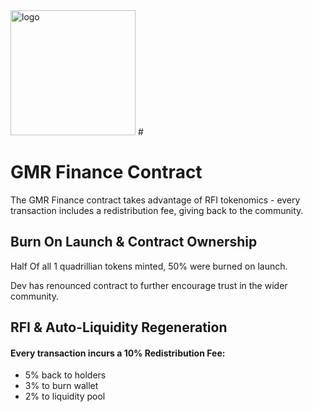 <img src="https://www.gmr.zone/wp-content/uploads/2021/05/TRANSPARENT-600x567.png" alt="logo" width="200"/>
#

# GMR Finance Contract

The GMR Finance contract takes advantage of RFI tokenomics - every transaction includes a redistribution fee, giving back to the community. 

## Burn On Launch & Contract Ownership

Half Of all 1 quadrillian tokens minted, 50% were burned on launch.

Dev has renounced contract to further encourage trust in the wider community.
## RFI & Auto-Liquidity Regeneration

#### Every transaction incurs a 10% Redistribution Fee:

- 5% back to holders
- 3% to burn wallet
- 2% to liquidity pool
    